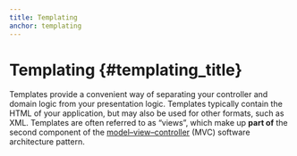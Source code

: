 ```yaml
---
title: Templating
anchor: templating
---
```


# Templating {#templating_title}

Templates provide a convenient way of separating your controller and domain logic from your presentation logic.
Templates typically contain the HTML of your application, but may also be used for other formats, such as XML.
Templates are often referred to as “views”, which make up **part of** the second component of the
[model–view–controller](http://www.phptherightway.com/pages/Design-Patterns.html#model-view-controller) (MVC)
software architecture pattern.